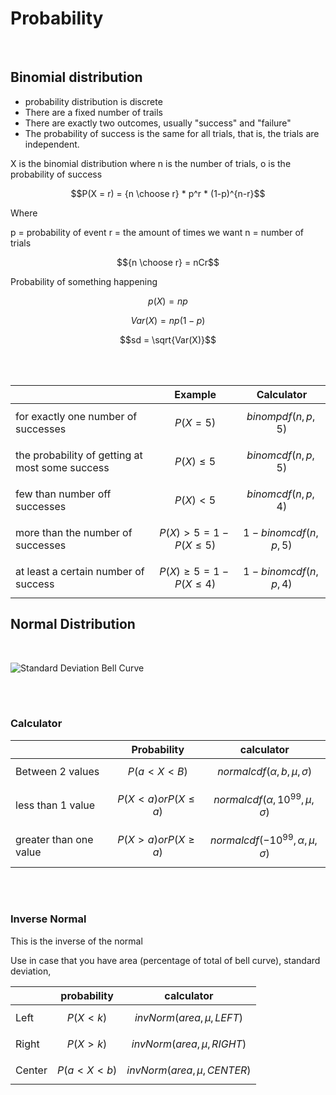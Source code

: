 <script type="text/javascript" async src="https://cdnjs.cloudflare.com/ajax/libs/mathjax/2.7.5/MathJax.js?config=TeX-MML-AM_CHTML"></script>
<script type="text/javascript" async src="https://cdnjs.cloudflare.com/ajax/libs/mathjax/2.7.5/MathJax.js?config=TeX-MML-AM_CHTML"></script>
<script type="text/javascript" async src="https://cdnjs.cloudflare.com/ajax/libs/mathjax/2.7.5/MathJax.js?config=TeX-MML-AM_CHTML"></script>

# Probability
<br/>

## Binomial distribution

 - probability distribution is discrete
 - There are a fixed number of trails
 - There are exactly two outcomes, usually "success" and "failure"
 - The probability of success is the same for all trials, that is, the trials are independent.

X is the binomial distribution where n is the number of trials, o is the probability of success 

$$P(X = r) = {n \choose r} * p^r * (1-p)^{n-r}$$

Where 

p = probability of event
r = the amount of times we want
n = number of trials


$${n \choose r} = nCr$$

Probability of something happening

$$p(X) = np$$

$$Var(X) = np(1-p)$$

$$sd = \sqrt{Var(X)}$$

<br/><br/>

|                                                 | Example                          | Calculator              |
| ----------------------------------------------- | -------------------------------- | ----------------------- |
| for exactly one number of successes             | $$P(X = 5 ) $$                   | $$binompdf(n,p,5)$$     |
| the probability of getting at most some success | $$P(X) \leq 5 $$                 | $$binomcdf(n,p,5)$$     |
| few than number off successes                   | $$P(X) < 5$$                     | $$binomcdf(n,p,4)$$     |
| more than the number of successes               | $$P(X) > 5 = 1- P(X \leq 5)$$    | $$1 - binomcdf(n,p,5)$$ |
| at least a certain number of success            | $$P(X) \geq 5 = 1- P(X \leq 4)$$ | $$1 - binomcdf(n,p,4)$$ |



## Normal Distribution

<br>

![Standard Deviation Bell Curve](https://spss-tutorials.com/img/standard-normal-distribution-with-probabilities.png)

<br>
<br>

### Calculator

|                        | Probability                 | calculator                       |
| ---------------------- | --------------------------- | -------------------------------- |
| Between 2 values       | $$P(a < X < B)$$            | $$normalcdf(\alpha,b,\mu,\sigma)$$           |
| less than 1 value      | $$P(X < a) or P(X \leq a)$$ | $$normalcdf(\alpha, 10^{99}, \mu, \sigma)$$  |
| greater than one value | $$P(X > a) or P(X \geq a)$$ | $$normalcdf(-10^{99}, \alpha, \mu, \sigma)$$ |

<br><br>

### Inverse Normal 

This is the inverse of the normal

Use in case that you have area (percentage of total of bell curve), standard deviation, 

|        | probability      | calculator                   |
| ------ | ---------------- | ---------------------------- |
| Left   | $$P(X < k)$$     | $$invNorm(area, \mu, LEFT)$$   |
| Right  | $$P(X > k)$$     | $$invNorm(area, \mu, RIGHT)$$  |
| Center | $$P(a < X < b)$$ | $$invNorm(area, \mu, CENTER)$$ |


